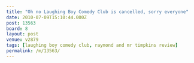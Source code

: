 ```yaml
---
title: "Oh no Laughing Boy Comedy Club is cancelled, sorry everyone"
date: 2010-07-09T15:10:44.000Z
post: 13563
board: 8
layout: post
venue: v2879
tags: [laughing boy comedy club, raymond and mr timpkins review]
permalink: /m/13563/
---
```


